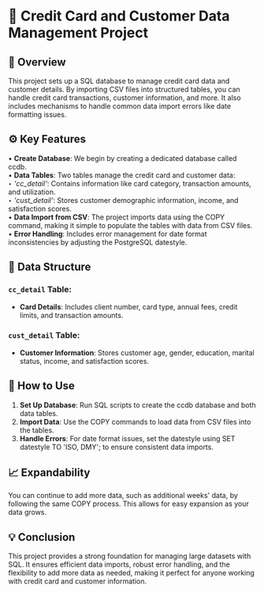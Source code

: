 # 🏦 Credit Card and Customer Data Management Project

## 📜 Overview

This project sets up a SQL database to manage credit card data and customer details. By importing CSV files into structured tables, you can handle credit card transactions, customer information, and more. It also includes mechanisms to handle common data import errors like date formatting issues.

## ⚙️ Key Features

• **Create Database**: We begin by creating a dedicated database called ccdb. </br>
• **Data Tables**: Two tables manage the credit card and customer data: </br>
  ‣ *'cc_detail'*: Contains information like card category, transaction amounts, and utilization. </br>
  ‣ *'cust_detail'*: Stores customer demographic information, income, and satisfaction scores.</br>
• **Data Import from CSV**: The project imports data using the COPY command, making it simple to populate the tables with data from CSV files.</br>
• **Error Handling**: Includes error management for date format inconsistencies by adjusting the PostgreSQL datestyle.</br>

## 📂 Data Structure

### `cc_detail` Table:
- **Card Details**: Includes client number, card type, annual fees, credit limits, and transaction amounts.

### `cust_detail` Table:
- **Customer Information**: Stores customer age, gender, education, marital status, income, and satisfaction scores.

## 🚀 How to Use

1. **Set Up Database**: Run SQL scripts to create the ccdb database and both data tables.</br>
2. **Import Data**: Use the COPY commands to load data from CSV files into the tables.</br>
3. **Handle Errors**: For date format issues, set the datestyle using SET datestyle TO 'ISO, DMY'; to ensure consistent data imports.</br>

## 📈 Expandability
You can continue to add more data, such as additional weeks' data, by following the same COPY process. This allows for easy expansion as your data grows.

## 💡 Conclusion
This project provides a strong foundation for managing large datasets with SQL. It ensures efficient data imports, robust error handling, and the flexibility to add more data as needed, making it perfect for anyone working with credit card and customer information.
